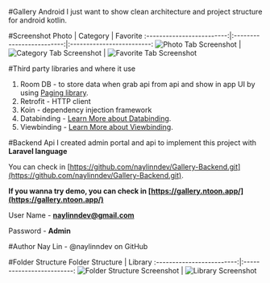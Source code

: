 #Gallery Android
I just want to show clean architecture and project structure for android kotlin.

#Screenshot
Photo            |  Category			|  Favorite
:-------------------------:|:-------------------------:|:-------------------------:
![Photo Tab Screenshot](./screenshot/android_photo_screenshot.jpg)  |  ![Category Tab Screenshot](./screenshot/android_category_screenshot.jpg) |  ![Favorite Tab Screenshot](./screenshot/android_favorite_screenshot.jpg)

#Third party libraries and where it use
1. Room DB - to store data when grab api from api and show in app UI by using [Paging library](https://developer.android.com/topic/libraries/architecture/paging/v3-overview).
2. Retrofit - HTTP client
3. Koin - dependency injection framework
4. Databinding - [Learn More about Databinding](https://developer.android.com/topic/libraries/data-binding).
5. Viewbinding - [Learn More about Viewbinding](https://developer.android.com/topic/libraries/view-binding).

#Backend Api
I created admin portal and api to implement this project with **Laravel language**

You can check in [https://github.com/naylinndev/Gallery-Backend.git](https://github.com/naylinndev/Gallery-Backend.git).

**If you wanna try demo, you can check in [https://gallery.ntoon.app/](https://gallery.ntoon.app/)**

User Name - **naylinndev@gmail.com**

Password - **Admin**

#Author
Nay Lin - @naylinndev on GitHub


#Folder Structure
Folder Structure            |  Library
:-------------------------:|:-------------------------:
![Folder Structure Screenshot](./screenshot/folder_structure.png)   |  ![Library Screenshot](./screenshot/library.png)



